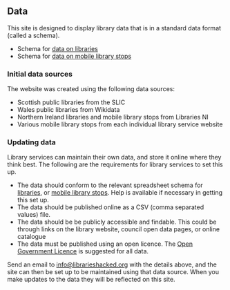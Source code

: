 ## Data

This site is designed to display library data that is in a standard data format (called a schema).

* Schema for [data on libraries](https://schema.librarydata.uk/libraries)
* Schema for [data on mobile library stops](https://schema.librarydata.uk/mobile-library-stops)

### Initial data sources

The website was created using the following data sources:

* Scottish public libraries from the SLIC
* Wales public libraries from Wikidata
* Northern Ireland libraries and mobile library stops from Libraries NI
* Various mobile library stops from each individual library service website

### Updating data

Library services can maintain their own data, and store it online where they think best. The following are the requirements for library services to set this up.

* The data should conform to the relevant spreadsheet schema for [libraries](https://schema.librarydata.uk/libraries), or [mobile library stops](https://schema.librarydata.uk/mobile-library-stops). Help is available if necessary in getting this set up.
* The data should be published online as a CSV (comma separated values) file.
* The data should be be publicly accessible and findable. This could be through links on the library website, council open data pages, or online catalogue
* The data must be published using an open licence. The [Open Government Licence](http://www.nationalarchives.gov.uk/doc/open-government-licence/version/3/) is suggested for all data.

Send an email to [info@librarieshacked.org](mailto:info@librarieshacked.org) with the details above, and the site can then be set up to be maintained using that data source. When you make updates to the data they will be reflected on this site.

